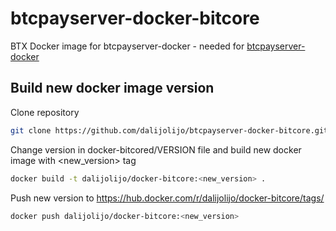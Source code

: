 # btcpayserver-docker-bitcore
BTX Docker image for btcpayserver-docker - needed for [btcpayserver-docker](https://github.com/btcpayserver/btcpayserver-docker)

## Build new docker image version
Clone repository
```sh
git clone https://github.com/dalijolijo/btcpayserver-docker-bitcore.git
```

Change version in docker-bitcored/VERSION file and build new docker image with <new_version> tag
```sh
docker build -t dalijolijo/docker-bitcore:<new_version> .
```

Push new version to https://hub.docker.com/r/dalijolijo/docker-bitcore/tags/
```sh
docker push dalijolijo/docker-bitcore:<new_version>
```
